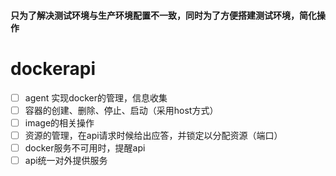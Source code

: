 #### 只为了解决测试环境与生产环境配置不一致，同时为了方便搭建测试环境，简化操作
# dockerapi
- [ ]  agent 实现docker的管理，信息收集
  - [ ] 容器的创建、删除、停止、启动（采用host方式）
  - [ ] image的相关操作
  - [ ] 资源的管理，在api请求时候给出应答，并锁定以分配资源（端口）
  - [ ] docker服务不可用时，提醒api
- [ ]  api统一对外提供服务
